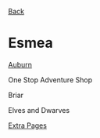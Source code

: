 [Back](Stories.md)

# Esmea

[Auburn](Auburn.md)

One Stop Adventure Shop

Briar

Elves and Dwarves

[Extra Pages](EsmeaExtraPages.md)
